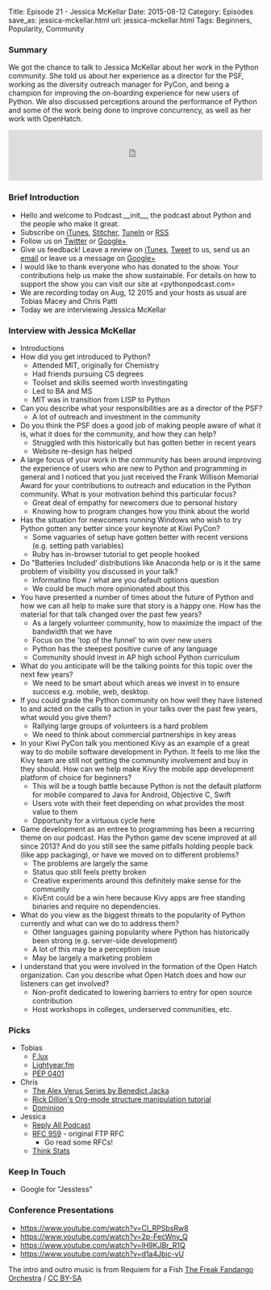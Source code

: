 Title: Episode 21 - Jessica McKellar
Date: 2015-08-12
Category: Episodes
save_as: jessica-mckellar.html
url: jessica-mckellar.html
Tags: Beginners, Popularity, Community

### Summary
We got the chance to talk to Jessica McKellar about her work in the Python community. She told us about her experience as a director for the PSF, working as the diversity outreach manager for PyCon, and being a champion for improving the on-boarding experience for new users of Python. We also discussed perceptions around the performance of Python and some of the work being done to improve concurrency, as well as her work with OpenHatch.

<iframe id="audio_iframe" src="https://www.podbean.com/media/player/pizjh-58662a?from=wp&skin=103&postId=5793322&download=1&share=1&fonts=Helvetica&auto=0" height="100" width="100%" frameborder="0" scrolling="no" data-name="pb-iframe-player"></iframe>

### Brief Introduction
- Hello and welcome to Podcast.\_\_init\_\_, the podcast about Python and the people who make it great.
- Subscribe on [iTunes](https://itunes.apple.com/us/podcast/podcast.-init/id981834425?mt=2&uo=6&at=&ct=), [Stitcher](http://www.stitcher.com/s?fid=64838&refid=stpr), [TuneIn](http://tunein.com/embed/follow/p726240/#) or [RSS](http://podcastinit.podbean.com/feed/)
- Follow us on [Twitter](https://twitter.com/Podcast__init__) or [Google+](https://plus.google.com/+Podcastinit-the-python-podcast)
- Give us feedback! Leave a review on [iTunes](https://itunes.apple.com/us/podcast/podcast.-init/id981834425?mt=2&uo=6&at=&ct=), [Tweet](https://twitter.com/Podcast__init__) to us, send us an [email](mailto:hosts@podcastinit.com) or leave us a message on [Google+](https://plus.google.com/+Podcastinit-the-python-podcast)
- I would like to thank everyone who has donated to the show. Your contributions help us make the show sustainable. For details on how to support the show you can visit our site at <pythonpodcast.com>
- We are recording today on Aug, 12 2015 and your hosts as usual are Tobias Macey and Chris Patti
- Today we are interviewing Jessica McKellar

### Interview with Jessica McKellar
- Introductions
- How did you get introduced to Python?
    - Attended MIT, originally for Chemistry
    - Had friends pursuing CS degrees
    - Toolset and skills seemed worth investingating
    - Led to BA and MS
    - MIT was in transition from LISP to Python
- Can you describe what your responsibilities are as a director of the PSF?
    - A lot of outreach and investment in the community
- Do you think the PSF does a good job of making people aware of what it is, what it does for the community, and how they can help?
    - Struggled with this historically but has gotten better in recent years
    - Website re-design has helped
- A large focus of your work in the community has been around improving the experience of users who are new to Python and programming in general and I noticed that you just received the Frank Willison Memorial Award for your contributions to outreach and education in the Python community. What is your motivation behind this particular focus?
    - Great deal of empathy for newcomers due to personal history
    - Knowing how to program changes how you think about the world
- Has the situation for newcomers running Windows who wish to try Python gotten any better since your keynote at Kiwi PyCon?
    - Some vaguaries of setup have gotten better with recent versions (e.g. setting path variables)
    - Ruby has in-browser tutorial to get people hooked
- Do "Batteries Included' distributions like Anaconda help or is it the same problem of visibility you discussed in your talk?
    - Informatino flow / what are you default options question
    - We could be much more opinionated about this
- You have presented a number of times about the future of Python and how we can all help to make sure that story is a happy one. How has the material for that talk changed over the past few years?
    - As a largely volunteer community, how to maximize the impact of the bandwidth that we have
    - Focus on the 'top of the funnel' to win over new users
    - Python has the steepest positive curve of any language
    - Community should invest in AP high school Python curriculum
- What do you anticipate will be the talking points for this topic over the next few years?
    - We need to be smart about which areas we invest in to ensure success e.g. mobile, web, desktop.
- If you could grade the Python community on how well they have listened to and acted on the calls to action in your talks over the past few years, what would you give them?
    - Rallying large groups of volunteers is a hard problem
    - We need to think about commercial partnerships in key areas
- In your Kiwi PyCon talk you mentioned Kivy as an example of a great way to do mobile software development in Python. It feels to me like the Kivy team are still not getting the community involvement and buy in they should. How can we help make Kivy the mobile app development platform of choice for beginners?
    - This will be a tough battle because Python is not the default platform for mobile compared to Java for Android, Objective C, Swift
    - Users vote with their feet depending on what provides the most value to them
    - Opportunity for a virtuous cycle here
- Game development as an entree to programming has been a recurring theme on our podcast. Has the Python game dev scene improved at all since 2013? And do you still see the same pitfalls holding people back (like app packaging), or have we moved on to different problems?
    - The problems are largely the same
    - Status quo still feels pretty broken
    - Creative experiments around this definitely make sense for the community
    - KivEnt could be a win here because Kivy apps are free standing binaries and require no dependencies.
- What do you view as the biggest threats to the popularity of Python currently and what can we do to address them?
    - Other languages gaining popularity where Python has historically been strong (e.g. server-side development)
    - A lot of this may be a perception issue
    - May be largely a marketing problem
- I understand that you were involved in the formation of the Open Hatch organization. Can you describe what Open Hatch does and how our listeners can get involved?
    - Non-profit dedicated to lowering barriers to entry for open source contribution
    - Host workshops in colleges, underserved communities, etc.

### Picks
- Tobias
    - [F.lux](https://justgetflux.com/)
    - [Lightyear.fm](http://lightyear.fm)
    - [PEP 0401](https://www.python.org/dev/peps/pep-0401/)
- Chris
    - [The Alex Verus Series by Benedict Jacka](http://benedictjacka.co.uk/alex-verus/us/)
    - [Rick Dillon's Org-mode structure manipulation tutorial](https://www.youtube.com/watch?v=nsGYet02bEk)
    - [Dominion](http://amzn.to/1FdUigj)
- Jessica
    - [Reply All Podcast](https://gimletmedia.com/show/reply-all/)
    - [RFC 959](https://www.ietf.org/rfc/rfc959.txt) - original FTP RFC
        - Go read some RFCs!
    - [Think Stats](http://www.anrdoezrs.net/ce106vpyvpxCKLIDKMICEEFJDEMLCEHGDKIILKKDDD?url=http%3A%2F%2Fshop.oreilly.com%2Fproduct%2F0636920045267.do%3Fcmp%3Daf-prog-books-videos-product_cj_9781491939369_%2525zp&cjsku=0636920045267)

### Keep In Touch
- Google for "Jesstess"

### Conference Presentations
- <https://www.youtube.com/watch?v=CI_RPSbsRw8>
- <https://www.youtube.com/watch?v=2p-FecWny_Q>
- <https://www.youtube.com/watch?v=lH9KJBr_R1Q>
- <https://www.youtube.com/watch?v=d1a4Jbjc-vU>

The intro and outro music is from Requiem for a Fish [The Freak Fandango Orchestra](http://freemusicarchive.org/music/The_Freak_Fandango_Orchestra/)  / [CC BY-SA](http://creativecommons.org/licenses/by-sa/3.0/)
